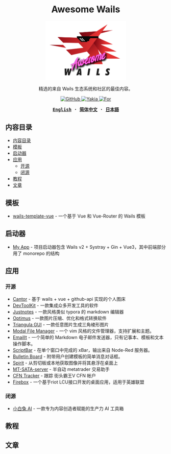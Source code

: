 <h1 align='center'>Awesome Wails</h1>

<p align="center">
   <img src="./assets/images/logo.png" width="50%"/><br/>
</p>

<p align="center">
精选的来自 Wails 生态系统和社区的最佳内容。
</p>

<p align="center">
  <a href="https://github.com/wailsapp/awesome-wails/blob/main/LICENSE">
    <img alt="GitHub" src="https://img.shields.io/github/license/wailsapp/awesome-wails"/>
  </a>
  <a href="https://github.com/misitebao/yakia">
    <img alt="Yakia" src="https://cdn.jsdelivr.net/gh/misitebao/standard-repository@main/assets/badge_flat.svg"/>
  </a>
    <a href="https://github.com/wailsapp/wails">
    <img alt="For" src="https://img.shields.io/badge/For-Wails-brightgreen?style=flat-square&color=ff3c3c"/>
  </a>
</p>

<div align="center">
<strong>
<samp>

[English](README.md) · [简体中文](README.zh-Hans.md) · [日本語](README.ja.md)

</samp>
</strong>
</div>

## 内容目录

- [内容目录](#内容目录)
- [模板](#模板)
- [启动器](#启动器)
- [应用](#应用)
  - [开源](#开源)
  - [闭源](#闭源)
- [教程](#教程)
- [文章](#文章)

## 模板

- [wails-template-vue](https://github.com/misitebao/wails-template-vue) - 一个基于 Vue 和 Vue-Router 的 Wails 模板

## 启动器

- [My App](https://github.com/jinyaoMa/my-app/tree/starter-code) - 项目启动器包含 Wails v2 + Systray + Gin + Vue3，其中前端部分用了 monorepo 的结构

## 应用

### 开源

- [Cantor](https://github.com/evercyan/cantor) - 基于 wails + vue + github-api 实现的个人图床
- [DevToolKit](https://github.com/qaware/dev-tool-kit) - 一款集成众多开发工具的软件
- [Justnotes](https://github.com/justmiles/justnotes) - 一款风格类似 typora 的 markdown 编辑器
- [Optimus](https://github.com/Splode/optimus) - 一款图片压缩、优化和格式转换软件
- [Triangula GUI](https://github.com/RH12503/triangula-gui) - 一款任意图片生成三角棱形图片
- [Modal File Manager](https://github.com/raguay/ModalFileManager) - 一个 vim 风格的文件管理器，支持扩展和主题。
- [EmailIt](https://github.com/raguay/EmailIt) - 一个简单的 Markdown 电子邮件发送器，只有记事本、模板和文本操作脚本。
- [ScriptBar](https://github.com/raguay/ScriptBarApp) - 在单个窗口中完成的 xBar，输出来自 Node-Red 服务器。
- [Bulletin Board](https://github.com/raguay/BulletinBoard) - 附带用户创建模板的简单消息对话框。
- [Spirit](https://github.com/o8x/spirit) - 从剪切板或本地获取图像并将其悬浮在桌面上
- [MT-SATA-server](https://github.com/newproplus/MT-SATA-server) - 半自动 metatrader 交易助手
- [CFN Tracker](https://github.com/GreenSoap/cfn-tracker) - 跟踪 街头霸王V CFN 帐户
- [Firebox](https://github.com/LvBay/firebox) - 一个基于riot LCU接口开发的桌面应用，适用于英雄联盟

### 闭源

- [小白兔 AI](https://xiaobaituai.com/download) - 一款专为内容创造者赋能的生产力 AI 工具箱

## 教程

## 文章

